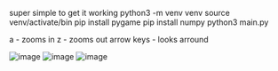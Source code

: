 super simple to get it working
python3 -m venv venv
source venv/activate/bin
pip install pygame
pip install numpy
python3 main.py

a - zooms in
z - zooms out
arrow keys - looks arround

![image](https://github.com/user-attachments/assets/0c093274-2bc3-4cd4-959b-eadf5d27646e)
![image](https://github.com/user-attachments/assets/5e061bb7-6a9a-4e25-9c3f-6c0243783fd0)
![image](https://github.com/user-attachments/assets/0192dcb7-f52c-4553-bf89-c9b4a8f83062)
